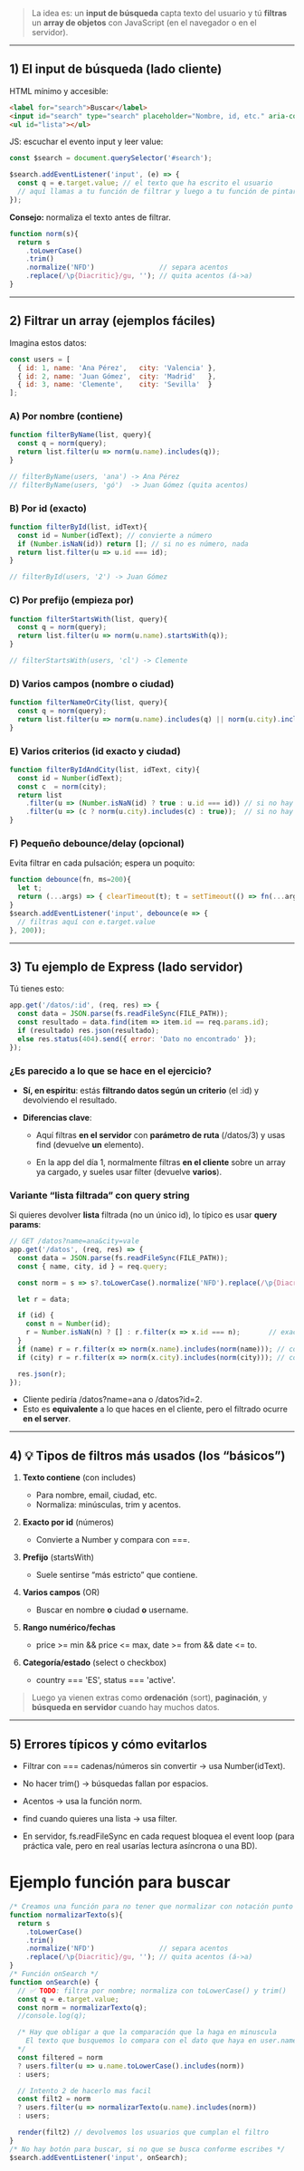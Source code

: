 > La idea es: un **input de búsqueda** capta texto del usuario y tú **filtras** un **array de objetos** con JavaScript (en el navegador o en el servidor).

---

## **1) El input de búsqueda (lado cliente)**

HTML mínimo y accesible:

```html
<label for="search">Buscar</label>
<input id="search" type="search" placeholder="Nombre, id, etc." aria-controls="lista" />
<ul id="lista"></ul>
```

JS: escuchar el evento input y leer value:

```js
const $search = document.querySelector('#search');

$search.addEventListener('input', (e) => {
  const q = e.target.value; // el texto que ha escrito el usuario
  // aquí llamas a tu función de filtrar y luego a tu función de pintar
});
```

**Consejo:** normaliza el texto antes de filtrar.

```js
function norm(s){
  return s
    .toLowerCase()
    .trim()
    .normalize('NFD')                // separa acentos
    .replace(/\p{Diacritic}/gu, ''); // quita acentos (á->a)
}
```

---

## **2) Filtrar un array (ejemplos fáciles)**

Imagina estos datos:

```js
const users = [
  { id: 1, name: 'Ana Pérez',   city: 'Valencia' },
  { id: 2, name: 'Juan Gómez',  city: 'Madrid'   },
  { id: 3, name: 'Clemente',    city: 'Sevilla'  }
];
```

### **A) Por nombre (contiene)**

```js
function filterByName(list, query){
  const q = norm(query);
  return list.filter(u => norm(u.name).includes(q));
}

// filterByName(users, 'ana') -> Ana Pérez
// filterByName(users, 'gó')  -> Juan Gómez (quita acentos)
```

### **B) Por id (exacto)**

```js
function filterById(list, idText){
  const id = Number(idText); // convierte a número
  if (Number.isNaN(id)) return []; // si no es número, nada
  return list.filter(u => u.id === id);
}

// filterById(users, '2') -> Juan Gómez
```

### **C) Por prefijo (empieza por)**

```js
function filterStartsWith(list, query){
  const q = norm(query);
  return list.filter(u => norm(u.name).startsWith(q));
}

// filterStartsWith(users, 'cl') -> Clemente
```

### **D) Varios campos (nombre o ciudad)**

```js
function filterNameOrCity(list, query){
  const q = norm(query);
  return list.filter(u => norm(u.name).includes(q) || norm(u.city).includes(q));
}
```

### **E) Varios criterios (id exacto y ciudad)**

```js
function filterByIdAndCity(list, idText, city){
  const id = Number(idText);
  const c  = norm(city);
  return list
    .filter(u => (Number.isNaN(id) ? true : u.id === id)) // si no hay id, no filtra por id
    .filter(u => (c ? norm(u.city).includes(c) : true));  // si no hay ciudad, no filtra por ciudad
}
```

### **F) Pequeño debounce/delay (opcional)**

Evita filtrar en cada pulsación; espera un poquito:

```js
function debounce(fn, ms=200){
  let t; 
  return (...args) => { clearTimeout(t); t = setTimeout(() => fn(...args), ms); };
}
$search.addEventListener('input', debounce(e => {
  // filtras aquí con e.target.value
}, 200));
```

---

## **3) Tu ejemplo de Express (lado servidor)**


Tú tienes esto:

```js
app.get('/datos/:id', (req, res) => {
  const data = JSON.parse(fs.readFileSync(FILE_PATH));
  const resultado = data.find(item => item.id == req.params.id);
  if (resultado) res.json(resultado);
  else res.status(404).send({ error: 'Dato no encontrado' });
});
```

### **¿Es parecido a lo que se hace en el ejercicio?**

- **Sí, en espíritu**: estás **filtrando datos según un criterio** (el :id) y devolviendo el resultado.
    
- **Diferencias clave**:
    - Aquí filtras **en el servidor** con **parámetro de ruta** (/datos/3) y usas find (devuelve **un** elemento).
        
    - En la app del día 1, normalmente filtras **en el cliente** sobre un array ya cargado, y sueles usar filter (devuelve **varios**).    


### **Variante “lista filtrada” con query string**

Si quieres devolver **lista** filtrada (no un único id), lo típico es usar **query params**:

```js
// GET /datos?name=ana&city=vale
app.get('/datos', (req, res) => {
  const data = JSON.parse(fs.readFileSync(FILE_PATH));
  const { name, city, id } = req.query;

  const norm = s => s?.toLowerCase().normalize('NFD').replace(/\p{Diacritic}/gu,'').trim();

  let r = data;

  if (id) {
    const n = Number(id);
    r = Number.isNaN(n) ? [] : r.filter(x => x.id === n);       // exacto por id
  }
  if (name) r = r.filter(x => norm(x.name).includes(norm(name))); // contiene por nombre
  if (city) r = r.filter(x => norm(x.city).includes(norm(city))); // contiene por ciudad

  res.json(r);
});
```

- Cliente pediría /datos?name=ana o /datos?id=2.
- Esto es **equivalente** a lo que haces en el cliente, pero el filtrado ocurre **en el server**.

---

## **4) 💡 Tipos de filtros más usados (los “básicos”)**

1. **Texto contiene** (con includes)
    - Para nombre, email, ciudad, etc.
    - Normaliza: minúsculas, trim y acentos.
    
2. **Exacto por id** (números)
    - Convierte a Number y compara con ===.
    
3. **Prefijo** (startsWith)
    - Suele sentirse “más estricto” que contiene.
    
4. **Varios campos** (OR)
    - Buscar en nombre **o** ciudad **o** username.
    
5. **Rango numérico/fechas**
    - price >= min && price <= max, date >= from && date <= to.
    
6. **Categoría/estado** (select o checkbox)
    - country === 'ES', status === 'active'.
  

> Luego ya vienen extras como **ordenación** (sort), **paginación**, y **búsqueda en servidor** cuando hay muchos datos.

---

## **5) Errores típicos y cómo evitarlos**

- Filtrar con === cadenas/números sin convertir → usa Number(idText).
    
- No hacer trim() → búsquedas fallan por espacios.
    
- Acentos → usa la función norm.
    
- find cuando quieres una lista → usa filter.
    
- En servidor, fs.readFileSync en cada request bloquea el event loop (para práctica vale, pero en real usarías lectura asíncrona o una BD).


# Ejemplo función para buscar

```js
/* Creamos una función para no tener que normalizar con notación punto */
function normalizarTexto(s){
  return s
    .toLowerCase()
    .trim()
    .normalize('NFD')                // separa acentos
    .replace(/\p{Diacritic}/gu, ''); // quita acentos (á->a)
}
/* Función onSearch */
function onSearch(e) {
  // ✅ TODO: filtra por nombre; normaliza con toLowerCase() y trim()
  const q = e.target.value;
  const norm = normalizarTexto(q);
  //console.log(q);

  /* Hay que obligar a que la comparación que la haga en minuscula
    El texto que busquemos lo compara con el dato que haya en user.name (nombre del listado de usuarios) por eso tenemos que ponerlo en minuscula, si no comparamos minuscula con el nombre original que empieza en mayuscula
  */
  const filtered = norm 
  ? users.filter(u => u.name.toLowerCase().includes(norm)) 
  : users;

  // Intento 2 de hacerlo mas facil
  const filt2 = norm
  ? users.filter(u => normalizarTexto(u.name).includes(norm))
  : users;

  render(filt2) // devolvemos los usuarios que cumplan el filtro
}
/* No hay botón para buscar, si no que se busca conforme escribes */
$search.addEventListener('input', onSearch);
```